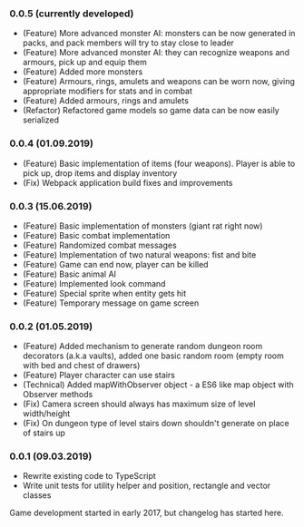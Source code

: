 ### 0.0.5 (currently developed)
* (Feature)  More advanced monster AI: monsters can be now generated in packs, and pack members will try to stay close
             to leader
* (Feature)  More advanced monster AI: they can recognize weapons and armours, pick up and equip them
* (Feature)  Added more monsters
* (Feature)  Armours, rings, amulets and weapons can be worn now, giving appropriate modifiers for stats and in combat
* (Feature)  Added armours, rings and amulets
* (Refactor) Refactored game models so game data can be now easily serialized
### 0.0.4 (01.09.2019)
* (Feature) Basic implementation of items (four weapons). Player is able to pick up, drop items and display inventory 
* (Fix)     Webpack application build fixes and improvements
### 0.0.3 (15.06.2019)
* (Feature) Basic implementation of monsters (giant rat right now)
* (Feature) Basic combat implementation
* (Feature) Randomized combat messages
* (Feature) Implementation of two natural weapons: fist and bite
* (Feature) Game can end now, player can be killed
* (Feature) Basic animal AI
* (Feature) Implemented look command
* (Feature) Special sprite when entity gets hit
* (Feature) Temporary message on game screen
### 0.0.2 (01.05.2019)
* (Feature) Added mechanism to generate random dungeon room decorators (a.k.a vaults), added
one basic random room (empty room with bed and chest of drawers)
* (Feature) Player character can use stairs
* (Technical) Added mapWithObserver object - a ES6 like map object with Observer methods
* (Fix) Camera screen should always has maximum size of level width/height
* (Fix) On dungeon type of level stairs down shouldn't generate on place of stairs up
### 0.0.1 (09.03.2019)
* Rewrite existing code to TypeScript
* Write unit tests for utility helper and position, rectangle and vector classes

Game development started in early 2017, but changelog has started here.
